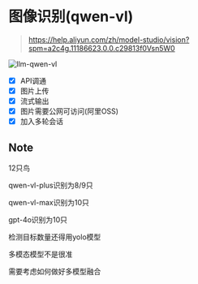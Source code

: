# 图像识别(qwen-vl)

> https://help.aliyun.com/zh/model-studio/vision?spm=a2c4g.11186623.0.0.c29813f0Vsn5W0

![llm-qwen-vl](https://github.com/user-attachments/assets/4d0bc8fc-374e-4942-85f4-43691e26824b)

- [x] API调通
- [x] 图片上传
- [x] 流式输出
- [x] 图片需要公网可访问(阿里OSS)
- [x] 加入多轮会话

## Note

12只鸟

qwen-vl-plus识别为8/9只

qwen-vl-max识别为10只

gpt-4o识别为10只

检测目标数量还得用yolo模型

多模态模型不是很准

需要考虑如何做好多模型融合
